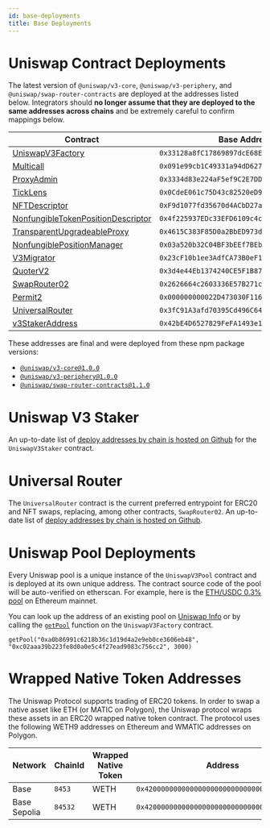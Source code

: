 ```yaml
---
id: base-deployments
title: Base Deployments
---
```


# Uniswap Contract Deployments

The latest version of `@uniswap/v3-core`, `@uniswap/v3-periphery`, and `@uniswap/swap-router-contracts` are deployed at the addresses listed below. Integrators should **no longer assume that they are deployed to the same addresses across chains** and be extremely careful to confirm mappings below.

| Contract                                                                                                                                                     |  Base Address                                | Base Sepolia Address                         |
| ------------------------------------------------------------------------------------------------------------------------------------------------------------ | -------------------------------------------- | -------------------------------------------- |
| [UniswapV3Factory](https://github.com/Uniswap/uniswap-v3-core/blob/v1.0.0/contracts/UniswapV3Factory.sol)                                                    | `0x33128a8fC17869897dcE68Ed026d694621f6FDfD` | `0x4752ba5DBc23f44D87826276BF6Fd6b1C372aD24` |
| [Multicall](https://basescan.org/address/0x091e99cb1c49331a94dd62755d168e941abd0693#code)                                                                    | `0x091e99cb1C49331a94dD62755D168E941AbD0693` | `0xd867e273eAbD6c853fCd0Ca0bFB6a3aE6491d2C1` |
| [ProxyAdmin](https://github.com/OpenZeppelin/openzeppelin-contracts/blob/v3.4.1-solc-0.7-2/contracts/proxy/ProxyAdmin.sol)                                   | `0x3334d83e224aF5ef9C2E7DDA7c7C98Efd9621fA9` | `0xD7303474Baca835743B54D73799688990f24a79D` |
| [TickLens](https://github.com/Uniswap/uniswap-v3-periphery/blob/v1.0.0/contracts/lens/TickLens.sol)                                                          | `0x0CdeE061c75D43c82520eD998C23ac2991c9ac6d` | `0xedf6066a2b290C185783862C7F4776A2C8077AD1` |
| [NFTDescriptor](https://github.com/Uniswap/uniswap-v3-periphery/blob/v1.0.0/contracts/libraries/NFTDescriptor.sol)                                           | `0xF9d1077fd35670d4ACbD27af82652a8d84577d9F` | `0x4e0caFF1Df1cCd7CF782FDdeD77f020699B57f1a` |
| [NonfungibleTokenPositionDescriptor](https://github.com/Uniswap/uniswap-v3-periphery/blob/v1.0.0/contracts/NonfungibleTokenPositionDescriptor.sol)           | `0x4f225937EDc33EFD6109c4ceF7b560B2D6401009` | `0xd7c6e867591608D32Fe476d0DbDc95d0cf584c8F` |
| [TransparentUpgradeableProxy](https://github.com/OpenZeppelin/openzeppelin-contracts/blob/v3.4.1-solc-0.7-2/contracts/proxy/TransparentUpgradeableProxy.sol) | `0x4615C383F85D0a2BbED973d83ccecf5CB7121463` | `0x1E2A708040Eb6Ed08893E27E35D399e8E8e7857E` |
| [NonfungiblePositionManager](https://github.com/Uniswap/uniswap-v3-periphery/blob/v1.0.0/contracts/NonfungiblePositionManager.sol)                           | `0x03a520b32C04BF3bEEf7BEb72E919cf822Ed34f1` | `0x27F971cb582BF9E50F397e4d29a5C7A34f11faA2` |
| [V3Migrator](https://github.com/Uniswap/uniswap-v3-periphery/blob/v1.0.0/contracts/V3Migrator.sol)                                                           | `0x23cF10b1ee3AdfCA73B0eF17C07F7577e7ACd2d7` | `0xCbf8b7f80800bd4888Fbc7bf1713B80FE4E23E10` |
| [QuoterV2](https://github.com/Uniswap/v3-periphery/blob/main/contracts/lens/QuoterV2.sol)                                                                    | `0x3d4e44Eb1374240CE5F1B871ab261CD16335B76a` | `0xC5290058841028F1614F3A6F0F5816cAd0df5E27` |
| [SwapRouter02](https://github.com/Uniswap/swap-router-contracts/blob/main/contracts/SwapRouter02.sol)                                                        | `0x2626664c2603336E57B271c5C0b26F421741e481` | `0x94cC0AaC535CCDB3C01d6787D6413C739ae12bc4` |
| [Permit2](https://github.com/Uniswap/permit2)                                                                                                                | `0x000000000022D473030F116dDEE9F6B43aC78BA3` | `0x000000000022D473030F116dDEE9F6B43aC78BA3` |
| [UniversalRouter](https://github.com/Uniswap/universal-router)                                                                                               | `0x3fC91A3afd70395Cd496C647d5a6CC9D4B2b7FAD` | `0x050E797f3625EC8785265e1d9BDd4799b97528A1` |
| [v3StakerAddress](https://github.com/Uniswap/v3-staker)                                                                                                      | `0x42bE4D6527829FeFA1493e1fb9F3676d2425C3C1` | ``                                           |


These addresses are final and were deployed from these npm package versions:

- [`@uniswap/v3-core@1.0.0`](https://github.com/Uniswap/uniswap-v3-core/tree/v1.0.0)
- [`@uniswap/v3-periphery@1.0.0`](https://github.com/Uniswap/uniswap-v3-periphery/tree/v1.0.0)
- [`@uniswap/swap-router-contracts@1.1.0`](https://github.com/Uniswap/swap-router-contracts/tree/v1.1.0)

# Uniswap V3 Staker

An up-to-date list of [deploy addresses by chain is hosted on Github](https://github.com/Uniswap/v3-staker/releases/tag/v1.0.2) for the `UniswapV3Staker` contract.

# Universal Router

The `UniversalRouter` contract is the current preferred entrypoint for ERC20 and NFT swaps, replacing, among other contracts, `SwapRouter02`. An up-to-date list of [deploy addresses by chain is hosted on Github](https://github.com/Uniswap/universal-router/tree/main/deploy-addresses).

# Uniswap Pool Deployments

Every Uniswap pool is a unique instance of the `UniswapV3Pool` contract and is deployed at its own unique address. The contract source code of the pool will be auto-verified on etherscan. For example, here is the [ETH/USDC 0.3% pool](https://etherscan.io/address/0x8ad599c3a0ff1de082011efddc58f1908eb6e6d8) on Ethereum mainnet.

You can look up the address of an existing pool on [Uniswap Info](https://info.uniswap.org/#/) or by calling the [`getPool`](../core/interfaces/IUniswapV3Factory.md#getpool) function on the `UniswapV3Factory` contract.

```solidity
getPool("0xa0b86991c6218b36c1d19d4a2e9eb0ce3606eb48", "0xc02aaa39b223fe8d0a0e5c4f27ead9083c756cc2", 3000)
```

# Wrapped Native Token Addresses

The Uniswap Protocol supports trading of ERC20 tokens. In order to swap a native asset like ETH (or MATIC on Polygon), the Uniswap protocol wraps these assets in an ERC20 wrapped native token contract. The protocol uses the following WETH9 addresses on Ethereum and WMATIC addresses on Polygon.

| Network             | ChainId  | Wrapped Native Token | Address                                      |
| ------------------- | -------- | -------------------- | -------------------------------------------- |
| Base                | `8453`   | WETH                 | `0x4200000000000000000000000000000000000006` |
| Base Sepolia        | `84532`  | WETH                 | `0x4200000000000000000000000000000000000006` |
